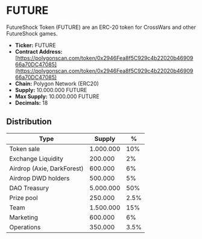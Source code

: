 # FUTURE

FutureShock Token (FUTURE) are an ERC-20 token for CrossWars and other FutureShock games. 

* **Ticker:** FUTURE
* **Contract Address:** [https://polygonscan.com/token/0x2946Fea8f5C929c4b22020b4690966a70DC47085](https://polygonscan.com/token/0x2946Fea8f5C929c4b22020b4690966a70DC47085) 
* **Chain:** Polygon Network \(ERC20\)
* **Supply:** 10.000.000 FUTURE
* **Max Supply:** 10.000.000 FUTURE
* **Decimals:** 18

## Distribution


| Type 	| Supply 	| % 	|
|------	|--------------	| ---	|
|Token sale      	|       1.000.000       	|   10%	|
|Exchange Liquidity      	|      200.000        	|   2%	|
|Airdrop (Axie, DarkForest)      	|       600.000       	|   6%	|
|Airdrop DWD holders	|       500.000       	|   5%	| 
|DAO Treasury	|       5.000.000       	|   50%	|
|Prize pool      	|       250.000       	|   2.5%	|
|Team      	|      1.500.000        	|   15%	| 
|Marketing      	|      600.000        	|   6%	| 
|Operations      	|      350.000        	|   3.5%	| 
